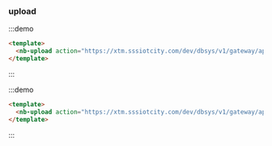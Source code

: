 ### upload

:::demo
```html
<template>
  <nb-upload action="https://xtm.sssiotcity.com/dev/dbsys/v1/gateway/api-dbsys-check/check/uploadFile"/>
</template>
```
:::

:::demo
```html
<template>
  <nb-upload action="https://xtm.sssiotcity.com/dev/dbsys/v1/gateway/api-dbsys-check/check/uploadFile" type='album'/>
</template>
```
:::